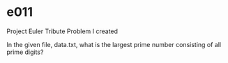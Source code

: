 # e011
Project Euler Tribute Problem I created

In the given file, data.txt, what is the largest prime number consisting of all prime digits?

